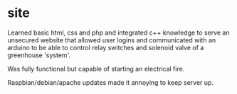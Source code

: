 # site

Learned basic html, css and php and integrated c++ knowledge to serve an unsecured website that allowed user logins and
communicated with an arduino to be able to control relay switches and solenoid valve of a greenhouse 'system'.

Was fully functional but capable of starting an electrical fire. 

Raspbian/debian/apache updates made it annoying to keep server up.
